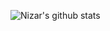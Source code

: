 ![Nizar's github stats](https://github-readme-stats.vercel.app/api?username=nizzzar&theme=merko&layout=compact)

